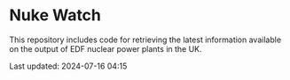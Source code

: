 # Nuke Watch

This repository includes code for retrieving the latest information available on the output of EDF nuclear power plants in the UK.

Last updated: 2024-07-16 04:15